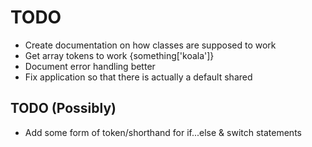 # TODO #
* Create documentation on how classes are supposed to work
* Get array tokens to work {something['koala']}
* Document error handling better
* Fix application so that there is actually a default shared

## TODO (Possibly) ##
* Add some form of token/shorthand for if...else & switch statements